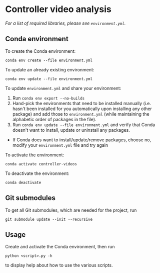 [//]: # (Atom: Turn on preview using ctrl+shift+m)

# Controller video analysis

_For a list of required libraries, please see `environment.yml`._

## Conda environment

To create the Conda environment:

```
conda env create --file environment.yml
```

To update an already existing environment:

```
conda env update --file environment.yml
```

To update `environment.yml` and share your environment:

[//]: # (```)
[//]: # (. export-environment.sh)
[//]: # (```)

1. Run `conda env export --no-builds`
2. Hand-pick the environments that need to be installed manually (i.e. hasn't been installed for you automatically upon installing any other package) and add those to `environment.yml` (while maintaining the alphabetic order of packages in the file).
3. Run `conda env update --file environment.yml` and verify that Conda doesn't want to install, update or uninstall any packages.
  * If Conda does want to install/update/remove packages, choose no, modify your `environment.yml` file and try again

To activate the environment:

```
conda activate controller-videos
```

To deactivate the environment:

```
conda deactivate
```

## Git submodules

To get all Git submodules, which are needed for the project, run

```
git submodule update --init --recursive
```

## Usage

Create and activate the Conda environment, then run

```
python <script>.py -h
```

to display help about how to use the various scripts.
